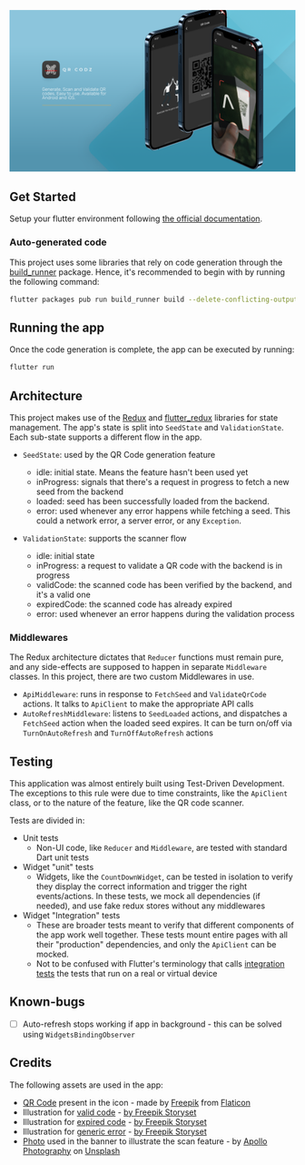 ![App preview][0]

## Get Started

Setup your flutter environment following [the official documentation][1].

### Auto-generated code

This project uses some libraries that rely on code generation through the [build_runner][2] package. Hence, it's recommended to begin with by running the following command:

```bash
flutter packages pub run build_runner build --delete-conflicting-outputs
```

## Running the app

Once the code generation is complete, the app can be executed by running:

```bash
flutter run
```

## Architecture

This project makes use of the [Redux][3] and [flutter_redux][4] libraries for state management. The app's state is split into `SeedState` and `ValidationState`. Each sub-state supports a different flow in the app.

- `SeedState`: used by the QR Code generation feature
  - idle: initial state. Means the feature hasn't been used yet
  - inProgress: signals that there's a request in progress to fetch a new seed from the backend
  - loaded: seed has been successfully loaded from the backend.
  - error: used whenever any error happens while fetching a seed. This could a network error, a server error, or any  `Exception`.


- `ValidationState`: supports the scanner flow
  - idle: initial state
  - inProgress: a request to validate a QR code with the backend is in progress
  - validCode: the scanned code has been verified by the backend, and it's a valid one
  - expiredCode: the scanned code has already expired
  - error: used whenever an error happens during the validation process


### Middlewares

The Redux architecture dictates that `Reducer` functions must remain pure, and any side-effects are supposed to happen in separate `Middleware` classes. In this project, there are two custom Middlewares in use.

- `ApiMiddleware`: runs in response to `FetchSeed` and `ValidateQrCode` actions. It talks to `ApiClient` to make the appropriate API calls
- `AutoRefreshMiddleware`: listens to `SeedLoaded` actions, and dispatches a `FetchSeed` action when the loaded seed expires. It can be turn on/off via `TurnOnAutoRefresh` and `TurnOffAutoRefresh` actions

## Testing
This application was almost entirely built using Test-Driven Development. The exceptions to this rule were due to time constraints, like the `ApiClient` class, or to the nature of the feature, like the QR code scanner.

Tests are divided in:
- Unit tests
  - Non-UI code, like `Reducer` and `Middleware`, are tested with standard Dart unit tests
- Widget "unit" tests
  - Widgets, like the `CountDownWidget`, can be tested in isolation to verify they display the correct information and trigger the right events/actions. In these tests, we mock all dependencies (if needed), and use fake redux stores without any middlewares
- Widget "Integration" tests
  - These are broader tests meant to verify that different components of the app work well together. These tests mount entire pages with all their "production" dependencies, and only the `ApiClient` can be mocked.
  - Not to be confused with Flutter's terminology that calls [integration tests][15] the tests that run on a real or virtual device

## Known-bugs
- [ ] Auto-refresh stops working if app in background - this can be solved using `WidgetsBindingObserver`

## Credits

The following assets are used in the app:
- [QR Code][5] present in the icon - made by [Freepik][6] from [Flaticon][7]
- Illustration for [valid code][8] - [by Freepik Storyset][9]
- Illustration for [expired code][10] - [by Freepik Storyset][9]
- Illustration for [generic error][11] - [by Freepik Storyset][9]
- [Photo][12] used in the banner to illustrate the scan feature - by [Apollo Photography][13] on [Unsplash][14]

<!-- Links -->
[0]: about.png
[1]: https://flutter.dev/docs/get-started/install
[2]: https://pub.dev/packages/build_runner
[3]: https://pub.dartlang.org/packages/redux
[4]: https://pub.dartlang.org/packages/flutter_redux
[5]: https://www.flaticon.com/free-icon/qr_1287558?term=qr&page=1&position=2&page=1&position=2&related_id=1287558&origin=search
[6]: https://www.freepik.com
[7]: https://www.flaticon.com
[8]: https://storyset.com/illustration/high-five/bro
[9]: https://storyset.com/people
[10]: https://storyset.com/illustration/504-error-gateway-timeout/bro
[11]: https://storyset.com/illustration/error-429/bro
[12]: https://unsplash.com/photos/jukKJSr9FcA
[13]: https://unsplash.com/@apollophotog?utm_source=unsplash&amp;utm_medium=referral&amp;utm_content=creditCopyText
[14]: https://unsplash.com/s/photos/qr?utm_source=unsplash&amp;utm_medium=referral&amp;utm_content=creditCopyText
[15]: https://flutter.dev/docs/testing/integration-tests
